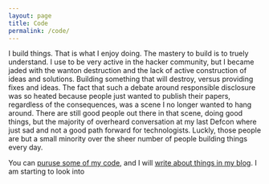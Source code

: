 ```yaml
---
layout: page
title: Code
permalink: /code/
---
```

I build things. That is what I enjoy doing. The mastery to build is to truely understand. 
I use to be very active in the hacker community, but I became jaded with the wanton destruction and the lack of active construction of ideas and solutions. Building something that will destroy, versus providing fixes and ideas. The fact that such a debate around responsible disclosure was so heated because people just wanted to publish their papers, regardless of the consequences, was a scene I no longer wanted to hang around. There are still good people out there in that scene, doing good things, but the majority of overheard conversation at my last Defcon where just sad and not a good path forward for technologists. Luckly, those people are but a small minority over the sheer number of people building things every day.

You can [puruse some of my code](https://github.com/jasimmonsv), and I will [write about things in my blog]().
I am starting to look into 
